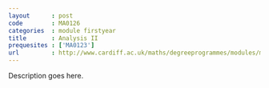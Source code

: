 ```yaml
---
layout      : post
code        : MA0126
categories  : module firstyear
title       : Analysis II
prequesites : ['MA0123']
url         : http://www.cardiff.ac.uk/maths/degreeprogrammes/modules/ma0126.html
---
```


Description goes here.

